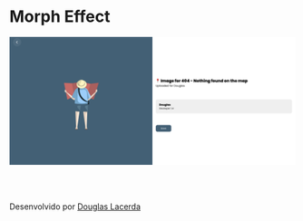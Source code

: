 # Morph Effect

![Screenshot](./imgs/preview.png)

<br/>
<br/>

Desenvolvido por [Douglas Lacerda](https://www.linkedin.com/in/douglas-lacerda-da-conceicao/)
